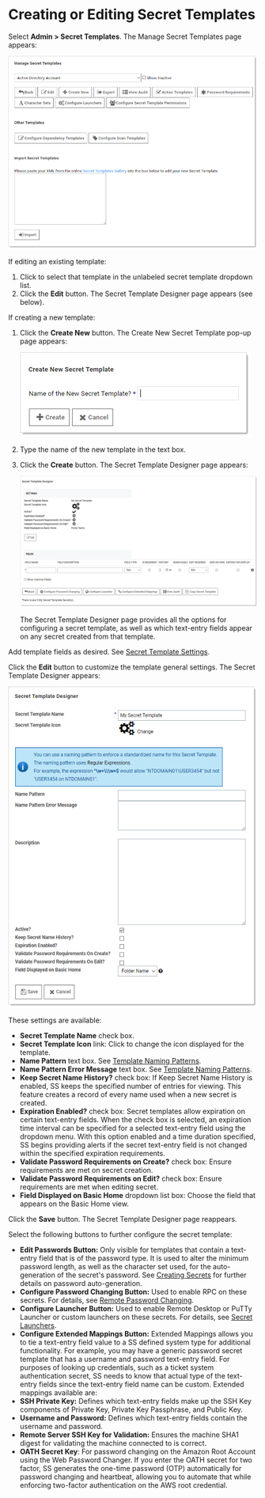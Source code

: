 [title]: # (Creating or Editing Secret Templates)
[tags]: # (Template)
[priority]: # (10)

# Creating or Editing Secret Templates

Select **Admin \> Secret Templates**. The Manage Secret Templates page appears:

![1557163777240](images/1557163777240.png)

If editing an existing template:

1. Click to select that template in the unlabeled secret template dropdown list.
1. Click the **Edit** button. The Secret Template Designer page appears (see below).

If creating a new template:

1. Click the **Create New** button. The Create New Secret Template pop-up page appears:

   ![1557164311259](images/1557164311259.png)

1. Type the name of the new template in the text box.

1. Click the **Create** button. The Secret Template Designer page appears:

   ![1557166134737](images/1557166134737.png)

   The Secret Template Designer page provides all the options for configuring a secret template, as well as which text-entry fields appear on any secret created from that template.

Add template fields as desired. See [Secret Template Settings](#Secret-Template-Settings).

Click the **Edit** button to customize the template general settings. The Secret Template Designer appears:

![1557165217700](images/1557165217700.png)

These settings are available:

- **Secret Template Name** check box.
- **Secret Template Icon** link: Click to change the icon displayed for the template.
- **Name Pattern** text box. See [Template Naming Patterns](../../Template-Naming-Patterns/index.md).
- **Name Pattern Error Message** text box. See [Template Naming Patterns](../../Template-Naming-Patterns/index.md).
- **Keep Secret Name History?** check box: If Keep Secret Name History is enabled, SS keeps the specified number of entries for viewing. This feature creates a record of every name used when a new secret is created.
- **Expiration Enabled?** check box: Secret templates allow expiration on certain text-entry fields. When the check box is selected, an expiration time interval can be specified for a selected text-entry field using the dropdown menu. With this option enabled and a time duration specified, SS begins providing alerts if the secret text-entry field is not changed within the specified expiration requirements.
- **Validate Password Requirements on Create?** check box: Ensure requirements are met on secret creation.
- **Validate Password Requirements on Edit?** check box: Ensure requirements are met when editing secret.
- **Field Displayed on Basic Home** dropdown list box: Choose the field that appears on the Basic Home view.

Click the **Save** button. The Secret Template Designer page reappears.

Select the following buttons to further configure the secret template:

- **Edit Passwords Button:** Only visible for templates that contain a text-entry field that is of the password type. It is used to alter the minimum password length, as well as the character set used, for the auto-generation of the secret's password. See [Creating Secrets](../../../secret-management/procedures/creating-secrets/index.md) for further details on password auto-generation.
- **Configure Password Changing Button:** Used to enable RPC on these secrets. For details, see [Remote Password Changing](../../../remote-password-changing/index.md).
- **Configure Launcher Button:** Used to enable Remote Desktop or PuTTy Launcher or custom launchers on these secrets. For details, see [Secret Launchers](../../../secret-launchers/index.md).
- **Configure Extended Mappings Button:** Extended Mappings allows you to tie a text-entry field value to a SS defined system type for additional functionality. For example, you may have a generic password secret template that has a username and password text-entry field. For purposes of looking up credentials, such as a ticket system authentication secret, SS needs to know that actual type of the text-entry fields since the text-entry field name can be custom. Extended mappings available are:
- **SSH Private Key:** Defines which text-entry fields make up the SSH Key components of Private Key, Private Key Passphrase, and Public Key.
- **Username and Password:** Defines which text-entry fields contain the username and password.
- **Remote Server SSH Key for Validation:** Ensures the machine SHA1 digest for validating the machine connected to is correct.
- **OATH Secret Key**: For password changing on the Amazon Root Account using the Web Password Changer. If you enter the OATH secret for two factor, SS generates the one-time password (OTP) automatically for password changing and heartbeat, allowing you to automate that while enforcing two-factor authentication on the AWS root credential.
